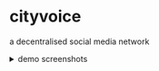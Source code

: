 # cityvoice

a decentralised social media network

<details>
<summary>demo screenshots</summary>

### Login
Securely access your CityVoice account with our easy-to-use login system.

![](assets/login.jpeg)
### Signup
Create an account and start engaging with your local community today!

![](assets/signup.jpeg)
### Profile
Showcase your personality and interests with a customizable profile page.

![](assets/profile.jpeg)
### Search
Find and connect with like-minded individuals, local businesses, and community leaders.

![](assets/search.jpeg)
### Create post
Share your thoughts, ideas, opinions and issues with the community.

![](assets/post.jpeg)
### create poll
Engage in democratic decision-making by creating and participating in polls.

![](assets/poll.jpeg)

</details>

